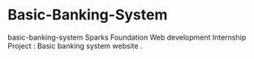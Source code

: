 # Basic-Banking-System
basic-banking-system Sparks Foundation Web development Internship Project : Basic banking system website .
